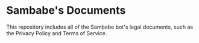 # Sambabe's Documents
This repository includes all of the Sambabe bot's legal documents, such as the Privacy Policy and Terms of Service.
